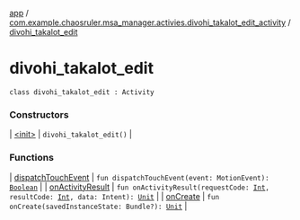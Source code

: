[app](../../index.md) / [com.example.chaosruler.msa_manager.activies.divohi_takalot_edit_activity](../index.md) / [divohi_takalot_edit](.)

# divohi_takalot_edit

`class divohi_takalot_edit : Activity`

### Constructors

| [&lt;init&gt;](-init-.md) | `divohi_takalot_edit()` |

### Functions

| [dispatchTouchEvent](dispatch-touch-event.md) | `fun dispatchTouchEvent(event: MotionEvent): `[`Boolean`](https://kotlinlang.org/api/latest/jvm/stdlib/kotlin/-boolean/index.html) |
| [onActivityResult](on-activity-result.md) | `fun onActivityResult(requestCode: `[`Int`](https://kotlinlang.org/api/latest/jvm/stdlib/kotlin/-int/index.html)`, resultCode: `[`Int`](https://kotlinlang.org/api/latest/jvm/stdlib/kotlin/-int/index.html)`, data: Intent): `[`Unit`](https://kotlinlang.org/api/latest/jvm/stdlib/kotlin/-unit/index.html) |
| [onCreate](on-create.md) | `fun onCreate(savedInstanceState: Bundle?): `[`Unit`](https://kotlinlang.org/api/latest/jvm/stdlib/kotlin/-unit/index.html) |

